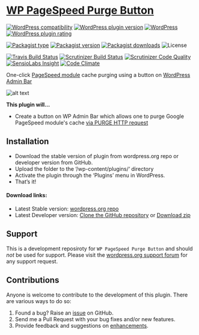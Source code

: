 [WP PageSpeed Purge Button](https://wordpress.org/plugins/wp-purge-pagespeed-button/)
===========================

[![WordPress compatibility](https://img.shields.io/wordpress/v/wp-purge-pagespeed-button.svg)](https://wordpress.org/plugins/wp-purge-pagespeed-button/)
[![WordPress plugin version](https://img.shields.io/wordpress/plugin/v/wp-purge-pagespeed-button.svg)](https://wordpress.org/plugins/wp-purge-pagespeed-button/)
[![WordPress](https://img.shields.io/wordpress/plugin/dt/wp-purge-pagespeed-button.svg)](https://wordpress.org/support/plugin/wp-purge-pagespeed-button/)
[![WordPress plugin rating](https://img.shields.io/wordpress/plugin/r/wp-purge-pagespeed-button.svg)](https://wordpress.org/plugins/wp-purge-pagespeed-button/)

[![Packagist type](https://img.shields.io/badge/Packagist-wordpress%20plugin-blue.svg?maxAge=3600)](https://packagist.org/packages/salaros/wp-purge-pagespeed-button)
[![Packagist version](https://img.shields.io/packagist/v/salaros/wp-purge-pagespeed-button.svg)](https://packagist.org/packages/salaros/wp-purge-pagespeed-button)
[![Packagist downloads](https://img.shields.io/packagist/dt/salaros/wp-purge-pagespeed-button.svg)](https://packagist.org/packages/salaros/wp-purge-pagespeed-button)
![License](https://img.shields.io/badge/license-MIT-blue.svg?maxAge=2592000)

[![Travis Build Status](https://img.shields.io/travis/salaros/wp-purge-pagespeed-button/master.svg?label=Travis%20CI&logo=data%3Aimage%2Fpng%3Bbase64%2CiVBORw0KGgoAAAANSUhEUgAAAA4AAAAOCAYAAAAfSC3RAAAABGdBTUEAALGPC%2FxhBQAAAAlwSFlzAAAOwgAADsIBFShKgAAAABl0RVh0U29mdHdhcmUAcGFpbnQubmV0IDQuMC4xOdTWsmQAAAF%2FSURBVDhPbZLNK0RhFIfHNDaShQkbpbGQaBZsrCR%2FAPlYWakpZaVkR7a6shlb1NhMysfGCqU0spKlr5VGpkTCCNe9d97xnHtPY2Zy6umc93d%2B5307txuqDmNMm%2Bd5c%2BQUpGHJcZz%2BYrFYo5bKoBHBNF8oFL4gT71H3oZr4GgOIKr2v0CcxiBh4JaL6kUnW6rJcKbiZYQGGkm4BFuNFnoP%2BRskHuAILe4PcUMnO70i%2BreWsYyplyyD5bqEJa%2F1UZQ3HOUFMvAOOSh5iC0ZbIGsCqcwDIsQhQmI6ToxPCnwqBMiNHF4JD9DMwy5rjuGJi8Z1pglr7NSmN4a9aG%2FI4dxGEDI0xyhTsAZ5yvYgBznJMSps1y04A9KMFCLuAuyww%2BcY5yybbuD%2BhhkX%2Bk94W3XsSAQ6rhtkoEVDPdiggv4hDS9GXpdag%2BCoQjNHSh9ObiD%2FSrtjeHWYEoDoZGG%2FGbygsNZ%2Fp4Tahc%2B4IaPNqj2%2F4OhbljFvEke5YKwtjRCoV%2B4ei97LHenpAAAAABJRU5ErkJggg%3D%3D)](https://travis-ci.org/salaros/wp-purge-pagespeed-button)
[![Scrutinizer Build Status](https://img.shields.io/scrutinizer/build/g/salaros/wp-purge-pagespeed-button/master.svg?label=Scrutinizer%20CI&logo=data%3Aimage%2Fpng%3Bbase64%2CiVBORw0KGgoAAAANSUhEUgAAAA4AAAAOCAYAAAAfSC3RAAAABGdBTUEAALGPC%2FxhBQAAAAlwSFlzAAAOwgAADsIBFShKgAAAABl0RVh0U29mdHdhcmUAcGFpbnQubmV0IDQuMC4xOdTWsmQAAAFBSURBVDhPhZG9SsNQGIarolRwVfEevBGvobmA3oAgOOngUFyFZEkTTEKgGMikLpKAOAQnRRwyuDi1%2Bf8bUkh8T%2FAcUm3T4Uk4%2Bd6fj5Mex3ENlmXtaZp2KYriE8%2Fz1irG4%2FF9XdcbjclxnF1Jkl4FQajXoSjKHfE0RjSdLxP9RZblZ9u295kR67E2JN4ahjFqo%2Bv6hWmaJ1hxi%2BiZEcMXtLqTycTFsE%2BHXTSPoiiu8zxXVxGG4U0URYN%2FjRjIs9msXgd0jzBvM2Oapoe%2B779Np9NGQN9t6LckSc6YkTCfz%2FtxHA%2BDIJAhUtugyaYBmH8uGLsgPxwb5cSIkBLnzQVBWZbHWZYNwWkbbHKF5uq38ZtoG4PrujtIUuk6XUAnMCMOIyQuFVLI3PO8r6qqDpgRN%2FWAFT46eEc4jws8InqO43o%2F9tcRTdWIC38AAAAASUVORK5CYII%3D)](https://scrutinizer-ci.com/g/salaros/wp-purge-pagespeed-button/build-status/master)
[![Scrutinizer Code Quality](https://img.shields.io/scrutinizer/g/salaros/wp-purge-pagespeed-button/master.svg?label=quality&logo=data%3Aimage%2Fpng%3Bbase64%2CiVBORw0KGgoAAAANSUhEUgAAAA4AAAAOCAYAAAAfSC3RAAAABGdBTUEAALGPC%2FxhBQAAAAlwSFlzAAAOwgAADsIBFShKgAAAABl0RVh0U29mdHdhcmUAcGFpbnQubmV0IDQuMC4xOdTWsmQAAAFBSURBVDhPhZG9SsNQGIarolRwVfEevBGvobmA3oAgOOngUFyFZEkTTEKgGMikLpKAOAQnRRwyuDi1%2Bf8bUkh8T%2FAcUm3T4Uk4%2Bd6fj5Mex3ENlmXtaZp2KYriE8%2Fz1irG4%2FF9XdcbjclxnF1Jkl4FQajXoSjKHfE0RjSdLxP9RZblZ9u295kR67E2JN4ahjFqo%2Bv6hWmaJ1hxi%2BiZEcMXtLqTycTFsE%2BHXTSPoiiu8zxXVxGG4U0URYN%2FjRjIs9msXgd0jzBvM2Oapoe%2B779Np9NGQN9t6LckSc6YkTCfz%2FtxHA%2BDIJAhUtugyaYBmH8uGLsgPxwb5cSIkBLnzQVBWZbHWZYNwWkbbHKF5uq38ZtoG4PrujtIUuk6XUAnMCMOIyQuFVLI3PO8r6qqDpgRN%2FWAFT46eEc4jws8InqO43o%2F9tcRTdWIC38AAAAASUVORK5CYII%3D)](https://scrutinizer-ci.com/g/salaros/wp-purge-pagespeed-button/?branch=master)
[![SensioLabs Insight](https://img.shields.io/sensiolabs/i/f440bb3c-e483-44d5-a69d-0064a1212714.svg?label=Code%20insights)](https://insight.sensiolabs.com/projects/f440bb3c-e483-44d5-a69d-0064a1212714)
[![Code Climate](https://img.shields.io/codeclimate/maintainability/salaros/wp-pagespeed-purge.svg?label=Code%20maintainability)](https://codeclimate.com/github/salaros/wp-pagespeed-purge)

One-click [PageSpeed module](https://developers.google.com/speed/pagespeed/module/) cache purging using a button on [WordPress Admin Bar](https://codex.wordpress.org/Toolbar) 

![alt text](/assets/how_to_use.gif "Logo Title Text 1")

**This plugin will...**
* Create a button on WP Admin Bar which allows one to purge Google PageSpeed module's cache [via PURGE HTTP request](https://modpagespeed.com/doc/system#purge_cache)

## Installation
* Download the stable version of plugin from wordpress.org repo or developer version from GitHub.
* Upload the folder to the ‘/wp-content/plugins/‘ directory
* Activate the plugin through the ‘Plugins’ menu in WordPress.
* That’s it!

#### Download links:
* Latest Stable version: [wordpress.org repo](https://wordpress.org/plugins/wp-purge-pagespeed-button/)
* Latest Developer version: [Clone the GitHub repository](https://github.com/salaros/wp-purge-pagespeed-button.git) or [Download zip](https://github.com/salaros/wp-purge-pagespeed-button/archive/master.zip)

## Support
This is a development reposiroty for `WP PageSpeed Purge Button` and should _not_ be used for support. Please visit the [wordpress.org support forum](http://wordpress.org/support/plugin/wp-purge-pagespeed-button#postform) for any support request.

## Contributions
Anyone is welcome to contribute to the development of this plugin. There are various ways to do so:

1. Found a bug? Raise an [issue](https://github.com/salaros/wp-purge-pagespeed-button/issues?direction=desc&labels=bug&page=1&sort=created&state=open) on GitHub.
2. Send me a Pull Request with your bug fixes and/or new features.
3. Provide feedback and suggestions on [enhancements](https://github.com/salaros/wp-purge-pagespeed-button/issues?direction=desc&labels=enhancement&page=1&sort=created&state=open).
